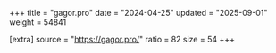 +++
title = "gagor.pro"
date = "2024-04-25"
updated = "2025-09-01"
weight = 54841

[extra]
source = "https://gagor.pro/"
ratio = 82
size = 54
+++

